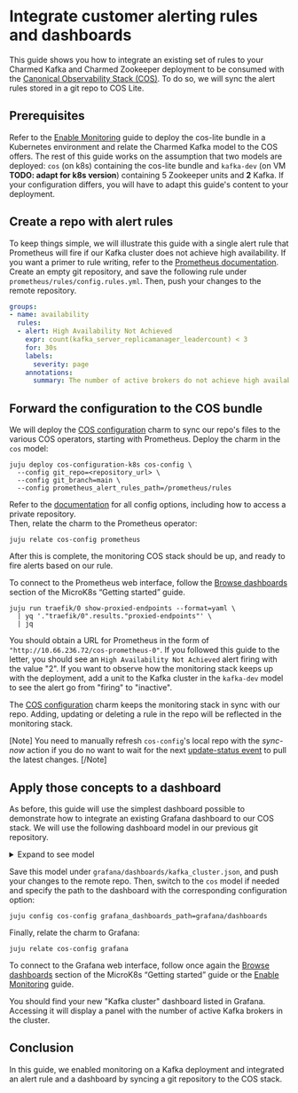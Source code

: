 # Integrate customer alerting rules and dashboards

This guide shows you how to integrate an existing set of rules to your Charmed Kafka and Charmed Zookeeper deployment to be consumed with the [Canonical Observability Stack (COS)](https://charmhub.io/topics/canonical-observability-stack).
To do so, we will sync the alert rules stored in a git repo to COS Lite.

## Prerequisites

Refer to the [Enable Monitoring](/t/charmed-kafka-documentation-how-to-enable-monitoring/10283) guide to deploy the cos-lite bundle in a Kubernetes environment and relate the Charmed Kafka model to the COS offers.
The rest of this guide works on the assumption that two models are deployed: `cos` (on k8s) containing the cos-lite bundle and `kafka-dev` (on VM **TODO: adapt for k8s version**) containing 5 Zookeeper units and **2** Kafka.
If your configuration differs, you will have to adapt this guide's content to your deployment.

## Create a repo with alert rules

To keep things simple, we will illustrate this guide with a single alert rule that Prometheus will fire if our Kafka cluster does not achieve high availability.
If you want a primer to rule writing, refer to the [Prometheus documentation](https://prometheus.io/docs/prometheus/latest/configuration/alerting_rules/).  
Create an empty git repository, and save the following rule under `prometheus/rules/config.rules.yml`.
Then, push your changes to the remote repository.

```yaml
groups:
- name: availability
  rules:
  - alert: High Availability Not Achieved
    expr: count(kafka_server_replicamanager_leadercount) < 3
    for: 30s
    labels:
      severity: page
    annotations:
      summary: The number of active brokers do not achieve high availability
```


## Forward the configuration to the COS bundle

We will deploy the [COS configuration](https://charmhub.io/cos-configuration-k8s) charm to sync our repo's files to the various COS operators, starting with Prometheus.
Deploy the charm in the `cos` model:

```shell
juju deploy cos-configuration-k8s cos-config \
  --config git_repo=<repository_url> \
  --config git_branch=main \
  --config prometheus_alert_rules_path=/prometheus/rules
```

Refer to the [documentation](https://charmhub.io/cos-configuration-k8s/configure) for all config options, including how to access a private repository.  
Then, relate the charm to the Prometheus operator:

```shell
juju relate cos-config prometheus
```

After this is complete, the monitoring COS stack should be up, and ready to fire alerts based on our rule.

To connect to the Prometheus web interface, follow the [Browse dashboards](https://charmhub.io/topics/canonical-observability-stack/tutorials/install-microk8s#heading--browse-dashboards) section of the MicroK8s “Getting started” guide.

```shell
juju run traefik/0 show-proxied-endpoints --format=yaml \
  | yq '."traefik/0".results."proxied-endpoints"' \
  | jq
```

You should obtain a URL for Prometheus in the form of `"http://10.66.236.72/cos-prometheus-0"`.
If you followed this guide to the letter, you should see an `High Availability Not Achieved` alert firing with the value "2".
If you want to observe how the monitoring stack keeps up with the deployment, add a unit to the Kafka cluster in the `kafka-dev` model to see the alert go from "firing" to "inactive".


The [COS configuration](https://charmhub.io/cos-configuration-k8s) charm keeps the monitoring stack in sync with our repo.
Adding, updating or deleting a rule in the repo will be reflected in the monitoring stack.

[Note]
You need to manually refresh `cos-config`'s local repo with the *sync-now* action if you do no want to wait for the next [update-status event](/t/event-update-status/6484) to pull the latest changes.
[/Note]

## Apply those concepts to a dashboard

As before, this guide will use the simplest dashboard possible to demonstrate how to integrate an existing Grafana dashboard to our COS stack. We will use the following dashboard model in our previous git repository.

<details><summary>Expand to see model</summary>

```json
{
  "annotations": {
    "list": [
      {
        "builtIn": 1,
        "datasource": {
          "type": "grafana",
          "uid": "-- Grafana --"
        },
        "enable": true,
        "hide": true,
        "iconColor": "rgba(0, 211, 255, 1)",
        "name": "Annotations & Alerts",
        "type": "dashboard"
      }
    ]
  },
  "editable": true,
  "fiscalYearStartMonth": 0,
  "graphTooltip": 0,
  "id": 10,
  "links": [],
  "liveNow": false,
  "panels": [
    {
      "datasource": {
        "type": "prometheus",
        "uid": "${prometheusds}"
      },
      "fieldConfig": {
        "defaults": {
          "mappings": [],
          "thresholds": {
            "mode": "absolute",
            "steps": [
              {
                "color": "red",
                "value": null
              },
              {
                "color": "green",
                "value": 3
              }
            ]
          },
          "unit": "short"
        },
        "overrides": []
      },
      "gridPos": {
        "h": 7,
        "w": 9,
        "x": 0,
        "y": 0
      },
      "id": 1,
      "options": {
        "colorMode": "background",
        "graphMode": "none",
        "justifyMode": "auto",
        "orientation": "auto",
        "reduceOptions": {
          "calcs": [
            "lastNotNull"
          ],
          "fields": "",
          "values": false
        },
        "textMode": "auto"
      },
      "pluginVersion": "9.5.3",
      "targets": [
        {
          "datasource": {
            "type": "prometheus",
            "uid": "${prometheusds}"
          },
          "editorMode": "code",
          "expr": "count(kafka_server_replicamanager_leadercount)",
          "legendFormat": "__auto",
          "range": true,
          "refId": "A"
        }
      ],
      "title": "# Number of active brokers",
      "type": "stat"
    }
  ],
  "refresh": "",
  "schemaVersion": 38,
  "style": "dark",
  "tags": [],
  "templating": {
    "list": []
  },
  "time": {
    "from": "now-6h",
    "to": "now"
  },
  "timepicker": {},
  "timezone": "",
  "title": "Kafka cluster",
  "uid": "d05ae829-3279-4af5-99df-de8b9b32fc10",
  "version": 3,
  "weekStart": ""
}
```

</details>

Save this model under `grafana/dashboards/kafka_cluster.json`, and push your changes to the remote repo.
Then, switch to the `cos` model if needed and specify the path to the dashboard with the corresponding configuration option:

```
juju config cos-config grafana_dashboards_path=grafana/dashboards
```

Finally, relate the charm to Grafana:

```
juju relate cos-config grafana
```


To connect to the Grafana web interface, follow once again the [Browse dashboards](https://charmhub.io/topics/canonical-observability-stack/tutorials/install-microk8s#heading--browse-dashboards) section of the MicroK8s “Getting started” guide or the [Enable Monitoring](/t/charmed-kafka-documentation-how-to-enable-monitoring/10283) guide.

You should find your new "Kafka cluster" dashboard listed in Grafana.
Accessing it will display a panel with the number of active Kafka brokers in the cluster.

## Conclusion

In this guide, we enabled monitoring on a Kafka deployment and integrated an alert rule and a dashboard by syncing a git repository to the COS stack.
